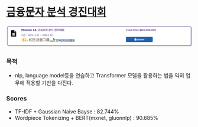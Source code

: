 # [금융문자 분석 경진대회](https://dacon.io/cpt14)

![title](https://github.com/jinmang2/finance_smishing_detect/blob/master/img/description.PNG?raw=true)

### 목적
- nlp, language model등을 연습하고 Transformer 모델을 활용하는 법을 익혀 업무에 적용할 기반을 다진다.

### Scores
- TF-IDF + Gaussian Naive Bayse : 82.744%
- Wordpiece Tokenizing + BERT(mxnet, gluonnlp) : 90.685%
